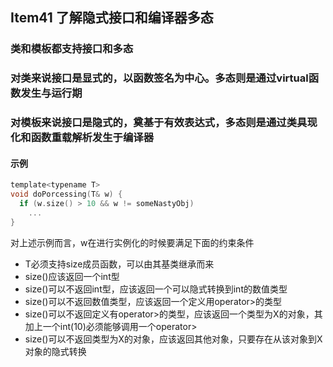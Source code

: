 ## Item41 了解隐式接口和编译器多态

### 类和模板都支持接口和多态
### 对类来说接口是显式的，以函数签名为中心。多态则是通过virtual函数发生与运行期
### 对模板来说接口是隐式的，奠基于有效表达式，多态则是通过类具现化和函数重载解析发生于编译器

#### 示例
```c
template<typename T>
void doPorcessing(T& w) {
  if (w.size() > 10 && w != someNastyObj)
    ...
}
```
对上述示例而言，w在进行实例化的时候要满足下面的约束条件
- T必须支持size成员函数，可以由其基类继承而来
- size()应该返回一个int型
- size()可以不返回int型，应该返回一个可以隐式转换到int的数值类型
- size()可以不返回数值类型，应该返回一个定义用operator>的类型
- size()可以不返回定义有operator>的类型，应该返回一个类型为X的对象，其加上一个int(10)必须能够调用一个operator>
- size()可以不返回类型为X的对象，应该返回其他对象，只要存在从该对象到X对象的隐式转换

